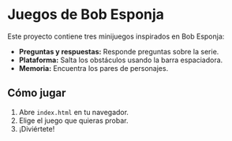 # Juegos de Bob Esponja

Este proyecto contiene tres minijuegos inspirados en Bob Esponja:

- **Preguntas y respuestas:** Responde preguntas sobre la serie.
- **Plataforma:** Salta los obstáculos usando la barra espaciadora.
- **Memoria:** Encuentra los pares de personajes.

## Cómo jugar
1. Abre `index.html` en tu navegador.
2. Elige el juego que quieras probar.
3. ¡Diviértete!